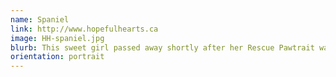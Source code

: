 ```yaml
---
name: Spaniel
link: http://www.hopefulhearts.ca
image: HH-spaniel.jpg
blurb: This sweet girl passed away shortly after her Rescue Pawtrait was taken.
orientation: portrait
---
```


